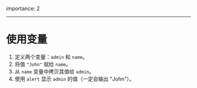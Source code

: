 importance: 2

---

# 使用变量

1. 定义两个变量：`admin` 和 `name`。
2. 将值 `"John"` 赋给 `name`。
3. 从 `name` 变量中拷贝其值给 `admin`。
4. 使用 `alert` 显示 `admin` 的值（一定会输出 "John"）。
